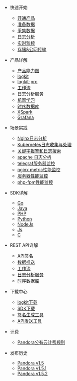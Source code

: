 - 快速开始
  - [开通产品](ready.md)
  - [准备数据](prepare_the_data.md)
  - [采集数据](data_collection.md)
  - [日志分析](data_analysis.md)
  - [实时监控](data_monitor.md)
  - [存储&公网传输](data_save.md)
  
- 产品详解
  - [产品能力图](architecture.md)
  - [logkit](logkit.md)
  - [logkit-pro](logkit-pro.md)
  - [工作流](workflow.md)
  - [日志分析服务](logdb.md)
  - [机器学习](machineLearning.md)
  - [时序数据库](tsdb.md)
  - [XSpark](xspark.md)
  - [Grafana](grafana.md)

- 场景实践
  - [Nginx日志分析](nginx.md)
  - [Kubernetes日志收集与处理](k8s.md)
  - [关键字报警和日志搜索](keywordalert.md)
  - [apache 日志分析](apachelog.md)
  - [telegraf服务器监控](monitoring.md)
  - [nginx metric性能监控](nginxMetric.md)
  - [服务器性能监控](metrics.md)
  - [php-fpm性能监控](phpfpm.md)

- SDK详解
  - [Go](go_sdk.md)
  - [Java](java_sdk.md)
  - [PHP](php_sdk.md)
  - [Python](python_sdk.md)
  - [NodeJs](nodejs_sdk.md)
  - [Js](js_sdk.md)
  - [C](c_sdk.md)

- REST API详解
  - [API签名](ak.md)
  - [数据推送](push_data_api.md)
  - [工作流](workflow_api.md)
  - [日志分析服务](logdb_api.md)
  - [时序数据库](tsdb_api.md)

- 下载中心
  - [logkit下载](download_logkit.md) 
  - [SDK下载](download_sdk.md)
  - [签名生成工具](akutil.md)
  - [API发送工具](httpie.md)

- 计费
  - [Pandora公有云计费规则](money.md)

- 发布历史
  - [Pandora v1.5](releases/logdb-2018-04-18.md)
  - [Pandora v1.5.1](releases/logdb-2018-05-18.md)
  - [Pandora v1.5.2](releases/logdb-2018-06-04.md)
